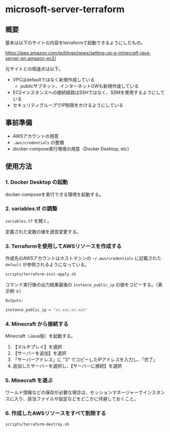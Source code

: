 # microsoft-server-terraform

## 概要

基本は以下のサイトの内容をterraformで起動できるようにしたもの。

https://aws.amazon.com/jp/blogs/news/setting-up-a-minecraft-java-server-on-amazon-ec2/

元サイトとの相違点は以下。

- VPCはdefaultではなく新規作成している
  - publicサブネット、インターネットGWも新規作成している
- EC2インスタンスへの接続経路はSSHではなく、SSMを使用するようにしている
- セキュリティグループでIP制限をかけるようにしている

## 事前準備

- AWSアカウントの用意
- `.aws/credentials` の整備
- docker-compose実行環境の用意（Docker Desktop, etc）

## 使用方法

### 1. Docker Desktop の起動

docker-composeを実行できる環境を起動する。

### 2. variables.tf の調整

`variables.tf` を開く。

定義された変数の値を適宜変更する。

### 3. Terraformを使用してAWSリソースを作成する

作成先のAWSアカウントはホストマシンの `~/.aws/credentials` に記載された `default` が参照されるようになっている。

```bash
scripts/terraform-init-apply.sh
```

コマンド実行後の出力結果最後の `instance_public_ip` の値をコピーする。（表示例 ↓）

```bash
Outputs:

instance_public_ip = "xx.xxx.xx.xxx"
```

### 4. Minecraft から接続する

Minecraft（Java版）を起動する。

1. 【マルチプレイ】を選択
2. 【サーバーを追加】を選択
3. 「サーバーアドレス」に "3" でコピーしたIPアドレスを入力し、「完了」
4. 追加したサーバーを選択し、【サーバーに接続】を選択

### 5. Minecraft を遊ぶ

ワールド情報などの保存が必要な場合は、セッションマネージャーでインスタンスに入り、該当ファイルや設定などをどこかに待避しておくこと。

### 6. 作成したAWSリソースをすべて削除する

```bash
scripts/terraform-destroy.sh
```
